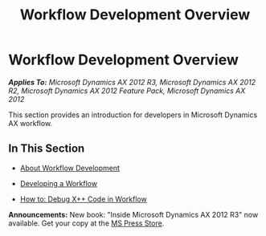 ﻿---
title: Workflow Development Overview
TOCTitle: Workflow Development Overview
ms:assetid: c9288992-a9d2-4e47-aacc-b16a5db47c53
ms:mtpsurl: https://msdn.microsoft.com/en-us/library/Cc967426(v=AX.60)
ms:contentKeyID: 35251216
ms.date: 05/18/2015
mtps_version: v=AX.60
---

# Workflow Development Overview 


_**Applies To:** Microsoft Dynamics AX 2012 R3, Microsoft Dynamics AX 2012 R2, Microsoft Dynamics AX 2012 Feature Pack, Microsoft Dynamics AX 2012_

This section provides an introduction for developers in Microsoft Dynamics AX workflow.

## In This Section

  - [About Workflow Development](about-workflow-development.md)  

  - [Developing a Workflow](developing-a-workflow.md)  

  - [How to: Debug X++ Code in Workflow](how-to-debug-x-code-in-workflow.md)  

  
**Announcements:** New book: "Inside Microsoft Dynamics AX 2012 R3" now available. Get your copy at the [MS Press Store](https://www.microsoftpressstore.com/store/inside-microsoft-dynamics-ax-2012-r3-9780735685109).

